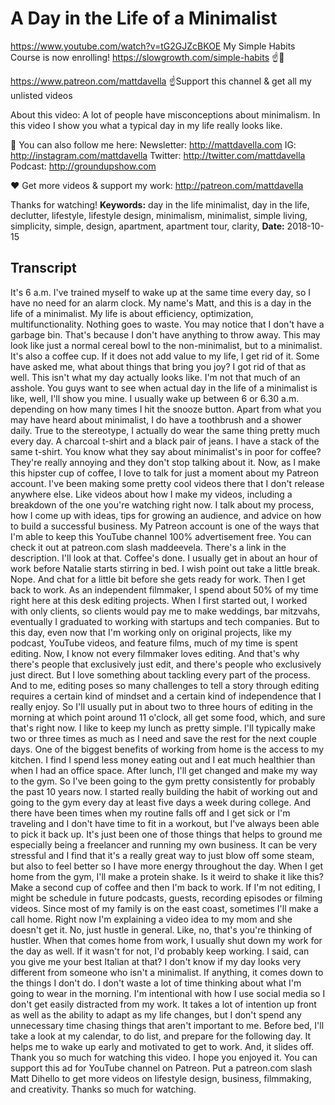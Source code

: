 # A Day in the Life of a Minimalist
https://www.youtube.com/watch?v=tG2GJZcBKOE
My Simple Habits Course is now enrolling! https://slowgrowth.com/simple-habits
☝️🚀

https://www.patreon.com/mattdavella
☝Support this channel & get all my unlisted videos

About this video: A lot of people have misconceptions about minimalism. In this video I show you what a typical day in my life really looks like.

💯 You can also follow me here:
Newsletter:  http://mattdavella.com
IG:  http://instagram.com/mattdavella
Twitter:  http://twitter.com/mattdavella
Podcast:  http://groundupshow.com

❤️ Get more videos & support my work:
http://patreon.com/mattdavella

Thanks for watching!
**Keywords:** day in the life minimalist, day in the life, declutter, lifestyle, lifestyle design, minimalism, minimalist, simple living, simplicity, simple, design, apartment, apartment tour, clarity, 
**Date:** 2018-10-15

## Transcript
 It's 6 a.m. I've trained myself to wake up at the same time every day, so I have no need for an alarm clock. My name's Matt, and this is a day in the life of a minimalist. My life is about efficiency, optimization, multifunctionality. Nothing goes to waste. You may notice that I don't have a garbage bin. That's because I don't have anything to throw away. This may look like just a normal cereal bowl to the non-minimalist, but to a minimalist. It's also a coffee cup. If it does not add value to my life, I get rid of it. Some have asked me, what about things that bring you joy? I got rid of that as well. This isn't what my day actually looks like. I'm not that much of an asshole. You guys want to see when actual day in the life of a minimalist is like, well, I'll show you mine. I usually wake up between 6 or 6.30 a.m. depending on how many times I hit the snooze button. Apart from what you may have heard about minimalist, I do have a toothbrush and a shower daily. True to the stereotype, I actually do wear the same thing pretty much every day. A charcoal t-shirt and a black pair of jeans. I have a stack of the same t-shirt. You know what they say about minimalist's in poor for coffee? They're really annoying and they don't stop talking about it. Now, as I make this hipster cup of coffee, I love to talk for just a moment about my Patreon account. I've been making some pretty cool videos there that I don't release anywhere else. Like videos about how I make my videos, including a breakdown of the one you're watching right now. I talk about my process, how I come up with ideas, tips for growing an audience, and advice on how to build a successful business. My Patreon account is one of the ways that I'm able to keep this YouTube channel 100% advertisement free. You can check it out at patreon.com slash maddeevela. There's a link in the description. I'll look at that. Coffee's done. I usually get in about an hour of work before Natalie starts stirring in bed. I wish point out take a little break. Nope. And chat for a little bit before she gets ready for work. Then I get back to work. As an independent filmmaker, I spend about 50% of my time right here at this desk editing projects. When I first started out, I worked with only clients, so clients would pay me to make weddings, bar mitzvahs, eventually I graduated to working with startups and tech companies. But to this day, even now that I'm working only on original projects, like my podcast, YouTube videos, and feature films, much of my time is spent editing. Now, I know not every filmmaker loves editing. And that's why there's people that exclusively just edit, and there's people who exclusively just direct. But I love something about tackling every part of the process. And to me, editing poses so many challenges to tell a story through editing requires a certain kind of mindset and a certain kind of independence that I really enjoy. So I'll usually put in about two to three hours of editing in the morning at which point around 11 o'clock, all get some food, which, and sure that's right now. I like to keep my lunch as pretty simple. I'll typically make two or three times as much as I need and save the rest for the next couple days. One of the biggest benefits of working from home is the access to my kitchen. I find I spend less money eating out and I eat much healthier than when I had an office space. After lunch, I'll get changed and make my way to the gym. So I've been going to the gym pretty consistently for probably the past 10 years now. I started really building the habit of working out and going to the gym every day at least five days a week during college. And there have been times when my routine falls off and I get sick or I'm traveling and I don't have time to fit in a workout, but I've always been able to pick it back up. It's just been one of those things that helps to ground me especially being a freelancer and running my own business. It can be very stressful and I find that it's a really great way to just blow off some steam, but also to feel better so I have more energy throughout the day. When I get home from the gym, I'll make a protein shake. Is it weird to shake it like this? Make a second cup of coffee and then I'm back to work. If I'm not editing, I might be schedule in future podcasts, guests, recording episodes or filming videos. Since most of my family is on the east coast, sometimes I'll make a call home. Right now I'm explaining a video idea to my mom and she doesn't get it. No, just hustle in general. Like, no, that's you're thinking of hustler. When that comes home from work, I usually shut down my work for the day as well. If it wasn't for not, I'd probably keep working. I said, can you give me your best Italian at that? I don't know if my day looks very different from someone who isn't a minimalist. If anything, it comes down to the things I don't do. I don't waste a lot of time thinking about what I'm going to wear in the morning. I'm intentional with how I use social media so I don't get easily distracted from my work. It takes a lot of intention up front as well as the ability to adapt as my life changes, but I don't spend any unnecessary time chasing things that aren't important to me. Before bed, I'll take a look at my calendar, to do list, and prepare for the following day. It helps me to wake up early and motivated to get to work. And, it slides off. Thank you so much for watching this video. I hope you enjoyed it. You can support this ad for YouTube channel on Patreon. Put a patreon.com slash Matt Dihello to get more videos on lifestyle design, business, filmmaking, and creativity. Thanks so much for watching.
